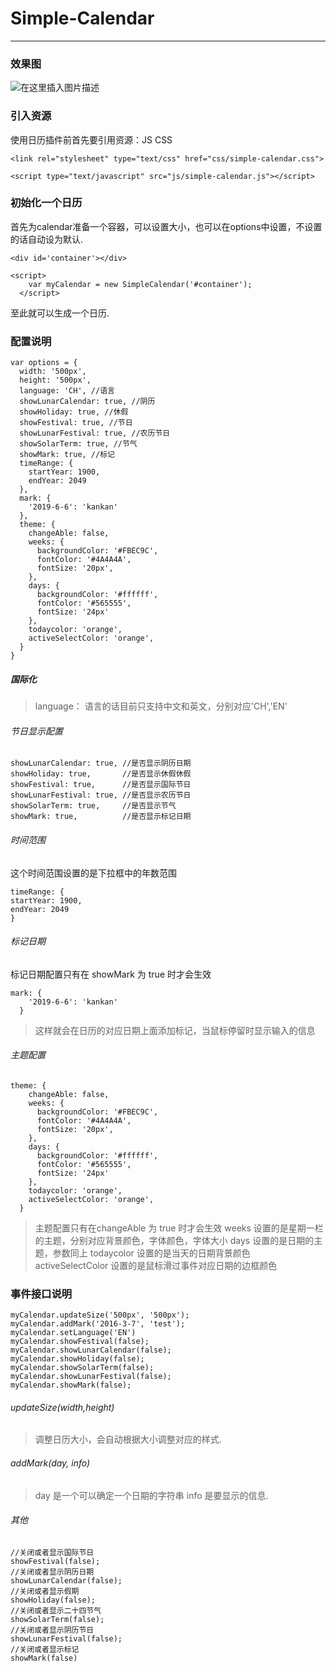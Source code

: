 
# Simple-Calendar
---
### 效果图
![在这里插入图片描述](https://img-blog.csdnimg.cn/20190417103436175.png?x-oss-process=image/watermark,type_ZmFuZ3poZW5naGVpdGk,shadow_10,text_aHR0cHM6Ly9ibG9nLmNzZG4ubmV0L3FxXzM4MDI1OTM5,size_16,color_FFFFFF,t_70)

### 引入资源
使用日历插件前首先要引用资源：JS CSS
```
<link rel="stylesheet" type="text/css" href="css/simple-calendar.css">

<script type="text/javascript" src="js/simple-calendar.js"></script>
```
### 初始化一个日历
首先为calendar准备一个容器，可以设置大小，也可以在options中设置，不设置的话自动设为默认.
```
<div id='container'></div>
```
```
<script>
    var myCalendar = new SimpleCalendar('#container');
  </script>
```
至此就可以生成一个日历.
### 配置说明
```
var options = {
  width: '500px',
  height: '500px',
  language: 'CH', //语言
  showLunarCalendar: true, //阴历
  showHoliday: true, //休假
  showFestival: true, //节日
  showLunarFestival: true, //农历节日
  showSolarTerm: true, //节气
  showMark: true, //标记
  timeRange: {
	startYear: 1900,
	endYear: 2049
  },
  mark: {
	'2019-6-6': 'kankan'
  },
  theme: {
	changeAble: false,
	weeks: {
	  backgroundColor: '#FBEC9C',
	  fontColor: '#4A4A4A',
	  fontSize: '20px',
	},
	days: {
	  backgroundColor: '#ffffff',
	  fontColor: '#565555',
	  fontSize: '24px'
	},
	todaycolor: 'orange',
	activeSelectColor: 'orange',
  }
}
```
##### 国际化
>language： 语言的话目前只支持中文和英文，分别对应'CH','EN'

###### 节日显示配置
```
showLunarCalendar: true, //是否显示阴历日期
showHoliday: true,       //是否显示休假休假
showFestival: true,      //是否显示国际节日
showLunarFestival: true, //是否显示农历节日
showSolarTerm: true,     //是否显示节气
showMark: true,          //是否显示标记日期
```
###### 时间范围
这个时间范围设置的是下拉框中的年数范围
```
timeRange: {
startYear: 1900,
endYear: 2049
}
```
###### 标记日期
标记日期配置只有在 showMark 为 true 时才会生效
```
mark: {
	'2019-6-6': 'kankan'
  }
```
  >这样就会在日历的对应日期上面添加标记，当鼠标停留时显示输入的信息
###### 主题配置
```
theme: {
	changeAble: false,
	weeks: {
	  backgroundColor: '#FBEC9C',
	  fontColor: '#4A4A4A',
	  fontSize: '20px',
	},
	days: {
	  backgroundColor: '#ffffff',
	  fontColor: '#565555',
	  fontSize: '24px'
	},
	todaycolor: 'orange',
	activeSelectColor: 'orange',
  }
```
>主题配置只有在changeAble 为 true 时才会生效 weeks 设置的是星期一栏的主题，分别对应背景颜色，字体颜色，字体大小 days 设置的是日期的主题，参数同上 todaycolor 设置的是当天的日期背景颜色 activeSelectColor 设置的是鼠标滑过事件对应日期的边框颜色

### 事件接口说明
```
myCalendar.updateSize('500px', '500px');
myCalendar.addMark('2016-3-7', 'test');
myCalendar.setLanguage('EN')
myCalendar.showFestival(false);
myCalendar.showLunarCalendar(false);
myCalendar.showHoliday(false);
myCalendar.showSolarTerm(false);
myCalendar.showLunarFestival(false);
myCalendar.showMark(false);
```
###### updateSize(width,height)
>调整日历大小，会自动根据大小调整对应的样式.
###### addMark(day, info)
>day 是一个可以确定一个日期的字符串 info 是要显示的信息.
###### 其他
```
//关闭或者显示国际节日
showFestival(false);
//关闭或者显示阴历日期
showLunarCalendar(false);
//关闭或者显示假期
showHoliday(false);
//关闭或者显示二十四节气
showSolarTerm(false);
//关闭或者显示阴历节日
showLunarFestival(false);
//关闭或者显示标记
showMark(false)
```




